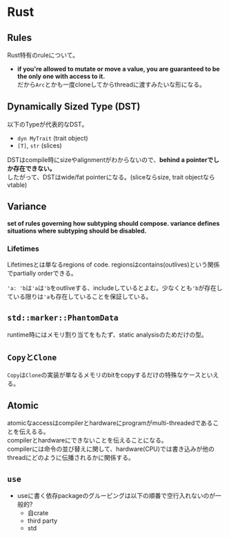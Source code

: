 # Rust

## Rules

Rust特有のruleについて。

* **if you're allowed to mutate or move a value, you are guaranteed to be the only one with access to it.**  
  だから`Arc`とかも一度cloneしてからthreadに渡すみたいな形になる。

## Dynamically Sized Type (DST)

以下のTypeが代表的なDST。

* `dyn MyTrait` (trait object)
* `[T]`, `str` (slices)

DSTはcompile時にsizeやalignmentがわからないので、**behind a pointerでしか存在できない。**  
したがって、DSTはwide/fat pointerになる。(sliceならsize, trait objectならvtable)

## Variance

**set of rules governing how subtyping should compose. variance defines situations where subtyping should be disabled.**

### Lifetimes

Lifetimesとは単なるregions of code. regionsはcontains(outlives)という関係でpartially orderできる。 

`'a: 'b`は`'a`は`'b`をoutliveする、includeしているとよむ。少なくとも`'b`が存在している限りは`'a`も存在していることを保証している。


## `std::marker::PhantomData`

runtime時にはメモリ割り当てをもたず、static analysisのためだけの型。

## `CopyとClone`

`Copy`は`Clone`の実装が単なるメモリのbitをcopyするだけの特殊なケースといえる。



## Atomic

atomicなaccessはcompilerとhardwareにprogramがmulti-threadedであることを伝えるる。  
compilerとhardwareにできないことを伝えることになる。  
compilerには命令の並び替えに関して、hardware(CPU)では書き込みが他のthreadにどのように伝播されるかに関係する。

## `use`

* useに書く依存packageのグルーピングは以下の順番で空行入れないのが一般的?
  * 自crate
  * third party
  * std
